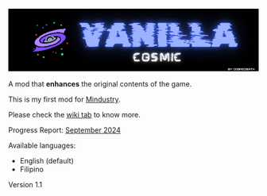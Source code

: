 ![Logo and title of the mod.](github/title-banner-black-bg.png)

A mod that **enhances** the original contents of the game. 

This is my first mod for [Mindustry](https://mindustrygame.github.io/).

Please check the [wiki tab](https://github.com/ivinluan/vanilla-cosmic/wiki) to know more.

Progress Report: [September 2024](https://github.com/ivinluan/vanilla-cosmic/wiki/Progress-Report#september-2024)

Available languages:

- English (default)
- Filipino

Version 1.1